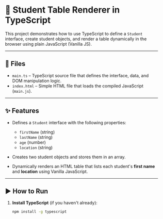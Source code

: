 # 📘 Student Table Renderer in TypeScript

This project demonstrates how to use TypeScript to define a `Student` interface, create student objects, and render a table dynamically in the browser using plain JavaScript (Vanilla JS).

---

## 📁 Files

- `main.ts` – TypeScript source file that defines the interface, data, and DOM manipulation logic.
- `index.html` – Simple HTML file that loads the compiled JavaScript (`main.js`).

---

## ✨ Features

- Defines a `Student` interface with the following properties:
  - `firstName` (string)
  - `lastName` (string)
  - `age` (number)
  - `location` (string)
  
- Creates two student objects and stores them in an array.

- Dynamically renders an HTML table that lists each student's **first name** and **location** using Vanilla JavaScript.

---

## ▶️ How to Run

1. **Install TypeScript** (if you haven't already):
   ```bash
   npm install -g typescript

